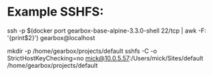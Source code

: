 
# Example SSHFS:
ssh -p $(docker port gearbox-base-alpine-3.3.0-shell 22/tcp | awk -F: '{print$2}') gearbox@localhost

mkdir -p /home/gearbox/projects/default
sshfs -C -o StrictHostKeyChecking=no mick@10.0.5.57:/Users/mick/Sites/default /home/gearbox/projects/default

